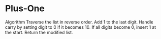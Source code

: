 # Plus-One
Algorithm Traverse the list in reverse order.  Add 1 to the last digit.  Handle carry by setting digit to 0 if it becomes 10.  If all digits become 0, insert 1 at the start.  Return the modified list.
